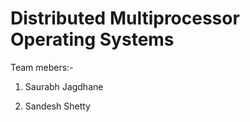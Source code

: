 # Distributed Multiprocessor Operating Systems

Team mebers:-

1. Saurabh Jagdhane

2. Sandesh Shetty
